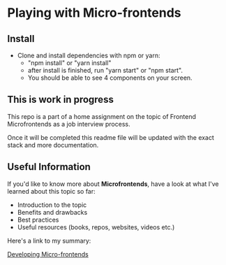 # Playing with Micro-frontends

## Install

- Clone and install dependencies with npm or yarn:
  - "npm install" or "yarn install"
  - after install is finished, run "yarn start" or "npm start".
  - You should be able to see 4 components on your screen.

## This is work in progress

This repo is a part of a home assignment on the topic of Frontend Microfrontends as a job interview process.

Once it will be completed this readme file will be updated with the exact stack and more documentation.

## Useful Information

If you'd like to know more about **Microfrontends**, have a look at what I've learned about this topic so far:

- Introduction to the topic
- Benefits and drawbacks
- Best practices
- Useful resources (books, repos, websites, videos etc.)

Here's a link to my summary:

[Developing Micro-frontends](https://mm.tt/1969292508?t=TZ3oVnKb45)
